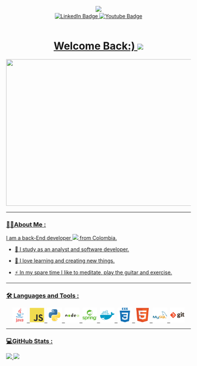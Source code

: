 <div id="header" align="center">
  <img src="https://media0.giphy.com/media/v1.Y2lkPTc5MGI3NjExMjE1OTZkNjAxMjEzYTE4NzUyOWU5Y2NhY2VhYTBiZWJkY2YxOTQ5YyZlcD12MV9pbnRlcm5hbF9naWZzX2dpZklkJmN0PWc/Zmzu3UuySqsghKkxXz/giphy.gif" width="100"/>
</div>



<div id="badges" align="center">
  <a href="https://www.linkedin.com/in/david-guerra-9a4336268/">
    <img src="https://img.shields.io/badge/LinkedIn-blue?style=for-the-badge&logo=linkedin&logoColor=white" alt="LinkedIn Badge"/>
  </a>
  <a href="https://youtube.com/@To_Do_">
    <img src="https://img.shields.io/badge/YouTube-red?style=for-the-badge&logo=youtube&logoColor=white" alt="Youtube Badge"/>
</div>
  
<div align="center">
        <img src="https://komarev.com/ghpvc/?username=Apolo-X1&style=flat-square&color=blue" alt="">
</div>

  
  
<h1 align="center">
  Welcome Back:)
  <img src="https://media.giphy.com/media/hvRJCLFzcasrR4ia7z/giphy.gif" width="30px"/>
</h1>

  
  
<div align="center">
  <img src="https://media0.giphy.com/media/v1.Y2lkPTc5MGI3NjExMTg1YjAwNjRkNjAxMDhiMmYxZmI5MjhhZDI3ZjcyMzMzOGNhNGY3YSZlcD12MV9pbnRlcm5hbF9naWZzX2dpZklkJmN0PWc/2IudUHdI075HL02Pkk/giphy.gif"width="700" height="400"/>
  
</div>

---

### 👨‍💻About Me :
I am a back-End developer <img src="https://media.giphy.com/media/WUlplcMpOCEmTGBtBW/giphy.gif" width="30"> from Colombia.
- :telescope: I study as an analyst and software developer.

- :seedling: I love learning and creating new things.

- :zap: In my spare time I like to meditate, play the guitar and exercise.

  
---

### :hammer_and_wrench: Languages and Tools :
  
<div align="center">
 <img src="https://github.com/devicons/devicon/blob/master/icons/java/java-original-wordmark.svg" title="Java" alt="Java" width="40" height="40"/>&nbsp;
 <img src="https://github.com/devicons/devicon/blob/master/icons/javascript/javascript-original.svg" title="JavaScript" alt="JavaScript" width="40" height="40"/>&nbsp;
 <img src="https://raw.githubusercontent.com/devicons/devicon/1119b9f84c0290e0f0b38982099a2bd027a48bf1/icons/python/python-original.svg" title="python" alt="Python"            width="40" height="40"/>&nbsp;
 <img src="https://github.com/devicons/devicon/blob/master/icons/nodejs/nodejs-original-wordmark.svg" title="NodeJS" alt="NodeJS" width="40" height="40"/>&nbsp;
 <img src="https://github.com/devicons/devicon/blob/master/icons/spring/spring-original-wordmark.svg" title="Spring" alt="Spring" width="40" height="40"/>&nbsp;      
 <img src="https://raw.githubusercontent.com/devicons/devicon/1119b9f84c0290e0f0b38982099a2bd027a48bf1/icons/docker/docker-plain.svg" title="docker" alt="docker" width="40"  height="40"/>&nbsp;
 <img src="https://github.com/devicons/devicon/blob/master/icons/css3/css3-plain-wordmark.svg"  title="CSS3" alt="CSS" width="40" height="40"/>&nbsp;
 <img src="https://github.com/devicons/devicon/blob/master/icons/html5/html5-original.svg" title="HTML5" alt="HTML" width="40" height="40"/>&nbsp;     
 <img src="https://github.com/devicons/devicon/blob/master/icons/mysql/mysql-original-wordmark.svg" title="MySQL"  alt="MySQL" width="40" height="40"/>&nbsp;
 <img src="https://github.com/devicons/devicon/blob/master/icons/git/git-original-wordmark.svg" title="Git" **alt="Git" width="40" height="40"/>
</div>

---

### 💻GitHub Stats :
![](https://github-readme-stats.vercel.app/api?username=Apolo-X1&theme=radical&hide_border=false&include_all_commits=false&count_private=false)
![](https://github-readme-streak-stats.herokuapp.com/?user=Apolo-X1&theme=radical&hide_border=false)

 
